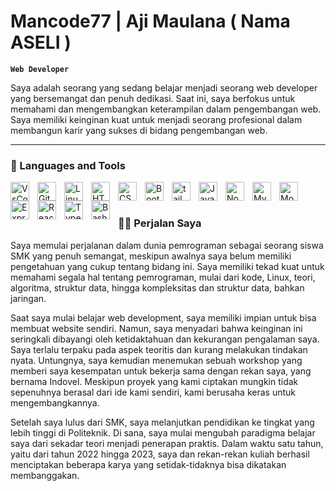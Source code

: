 # Mancode77 | Aji Maulana ( Nama ASELI )

**`Web Developer`**

Saya adalah seorang yang sedang belajar menjadi seorang web developer yang bersemangat dan penuh dedikasi. Saat ini, saya berfokus untuk memahami dan mengembangkan keterampilan dalam pengembangan web. Saya memiliki keinginan kuat untuk menjadi seorang profesional dalam membangun karir yang sukses di bidang pengembangan web.

---

### 🧰 Languages and Tools

<img align="left" alt="VsCode" width="30px" style="padding-right:10px;" src="https://cdn.jsdelivr.net/gh/devicons/devicon/icons/vscode/vscode-original.svg" />
<img align="left" alt="Git" width="30px" style="padding-right:10px;" src="https://cdn.jsdelivr.net/gh/devicons/devicon/icons/git/git-original.svg" />
<img align="left" alt="Linux" width="30px" style="padding-right:10px;" src="https://cdn.jsdelivr.net/gh/devicons/devicon/icons/linux/linux-original.svg" />
<img align="left" alt="HTML" width="30px" style="padding-right:10px;" src="https://cdn.jsdelivr.net/gh/devicons/devicon/icons/html5/html5-plain.svg" />
<img align="left" alt="CSS" width="30px" style="padding-right:10px;" src="https://cdn.jsdelivr.net/gh/devicons/devicon/icons/css3/css3-plain.svg" />
<img align="left" alt="Bootstrapt" width="30px" style="padding-right:10px;" src="https://cdn.jsdelivr.net/gh/devicons/devicon/icons/bootstrapt/bootstrapt-original.svg" />
<img align="left" alt="tailwind" width="30px" style="padding-right:10px;" src="https://cdn.jsdelivr.net/gh/devicons/devicon/icons/tailwind/tailwind-original.svg" />
<img align="left" alt="JavaScript" width="30px" style="padding-right:10px;" src="https://cdn.jsdelivr.net/gh/devicons/devicon/icons/javascript/javascript-plain.svg" />
<img align="left" alt="NodeJS" width="30px" style="padding-right:10px;" src="https://cdn.jsdelivr.net/gh/devicons/devicon/icons/nodejs/nodejs-original.svg" />
<img align="left" alt="MySQL" width="30px" style="padding-right:10px;" src="https://cdn.jsdelivr.net/gh/devicons/devicon/icons/mysql/mysql-original.svg" />
<img align="left" alt="MongoDB" width="30px" style="padding-right:10px;" src="https://cdn.jsdelivr.net/gh/devicons/devicon/icons/mongodb/mongodb-original.svg" />
<img align="left" alt="Expres" width="30px" style="padding-right:10px;" src="https://cdn.jsdelivr.net/gh/devicons/devicon/icons/express/express-original.svg" />
<img align="left" alt="React" width="30px" style="padding-right:10px;" src="https://cdn.jsdelivr.net/gh/devicons/devicon/icons/react/react-original.svg" />
<img align="left" alt="TypeScript" width="30px" style="padding-right:10px;" src="https://cdn.jsdelivr.net/gh/devicons/devicon/icons/typescript/typescript-plain.svg" />
<img align="left" alt="Bash" width="30px" style="padding-right:10px;" src="https://cdn.jsdelivr.net/gh/devicons/devicon/icons/bash/bash-original.svg" />
<br />

#

<summary><h3>👨‍💻 Perjalan Saya</h3></summary>
   Saya memulai perjalanan dalam dunia pemrograman sebagai seorang siswa SMK yang penuh semangat, meskipun awalnya saya belum memiliki pengetahuan yang cukup tentang bidang ini. Saya memiliki tekad kuat untuk memahami segala hal tentang pemrograman, mulai dari kode, Linux, teori, algoritma, struktur data, hingga kompleksitas dan struktur data, bahkan jaringan.
   
   Saat saya mulai belajar web development, saya memiliki impian untuk bisa membuat website sendiri. Namun, saya menyadari bahwa keinginan ini seringkali dibayangi oleh ketidaktahuan dan kekurangan pengalaman saya. Saya terlalu terpaku pada aspek teoritis dan kurang melakukan tindakan nyata. Untungnya, saya kemudian menemukan sebuah workshop yang memberi saya kesempatan untuk bekerja sama dengan rekan saya, yang bernama Indovel. Meskipun proyek yang kami ciptakan mungkin tidak sepenuhnya berasal dari ide kami sendiri, kami berusaha keras untuk mengembangkannya.
   
   Setelah saya lulus dari SMK, saya melanjutkan pendidikan ke tingkat yang lebih tinggi di Politeknik. Di sana, saya mulai mengubah paradigma belajar saya dari sekadar teori menjadi penerapan praktis. Dalam waktu satu tahun, yaitu dari tahun 2022 hingga 2023, saya dan rekan-rekan kuliah berhasil menciptakan beberapa karya yang setidak-tidaknya bisa dikatakan membanggakan.
